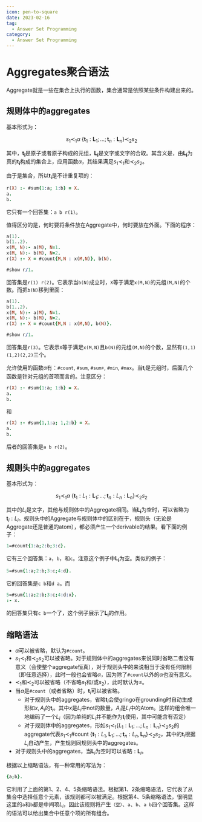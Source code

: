 ```yaml
---
icon: pen-to-square
date: 2023-02-16
tag:
  - Answer Set Programming
category:
  - Answer Set Programming
---
```


# Aggregates聚合语法

Aggregate就是一些在集合上执行的函数，集合通常是依照某些条件构建出来的。

<!-- more -->

## 规则体中的aggregates

基本形式为：

$$
s_1 \prec_1 \alpha\;\{ \mathbf{t}_1:\mathbf{L}_1;\dots;\mathbf{t}_n:\mathbf{L}_n\} \prec_2 s_2
$$

其中，$\mathbf{t_i}$是原子或者原子构成的元组，$\mathbf{L_i}$是文字或文字的合取。其含义是，由$\mathbf{L_i}$为真的$\mathbf{t_i}$构成的集合上，应用函数$\alpha$，其结果满足$s_1\prec_1$和$\prec_2 s_2$。

由于是集合，所以$\mathbf{t_i}$是不计重复项的：
```prolog
r(X) :- #sum{1:a; 1:b} = X.
a.
b.
```
它只有一个回答集：`a b r(1)`。

值得区分的是，何时要将条件放在Aggregate中，何时要放在外面。下面的程序：
```prolog
a(1).
b(1..2).
x(M, N):- a(M), N=1.
x(M, N):- b(M), N=2.
r(X) :- X = #count{M,N : x(M,N)}, b(N).

#show r/1.
```
回答集是`r(1) r(2)`。它表示当`b(N)`成立时，`X`等于满足`x(M,N)`的元组`(M,N)`的个数。而把`b(N)`移到里面：
```prolog
a(1).
b(1..2).
x(M, N):- a(M), N=1.
x(M, N):- b(M), N=2.
r(X) :- X = #count{M,N : x(M,N), b(N)}.

#show r/1.
```
回答集是`r(3)`。它表示`X`等于满足`x(M,N)`且`b(N)`的元组`(M,N)`的个数，显然有`(1,1)(1,2)(2,2)`三个。

允许使用的函数$\alpha$有：`#count`, `#sum`, `#sum+`, `#min`, `#max`。当$\mathbf{t}_i$是元组时，后面几个函数是针对元组的首项而言的。注意区分：
```prolog
r(X) :- #sum{1:a; 1:b} = X.
a.
b.
```
和
```prolog
r(X) :- #sum{1,1:a; 1,2:b} = X.
a.
b.
```
后者的回答集是`a b r(2)`。

## 规则头中的aggregates

基本形式为：

$$
s_1 \prec_1 \alpha\;\{ \mathbf{t}_1:L_1:\mathbf{L}_1;\dots;\mathbf{t}_n:L_n:\mathbf{L}_n\} \prec_2 s_2
$$

其中的$L_i$是文字，其他与规则体中的Aggregate相同。当$\mathbf{L_i}$为空时，可以省略为$\mathbf{t}_i:L_i$。规则头中的Aggregate与规则体中的区别在于，规则头（无论是Aggregate还是普通的atom），都必须产生一个derivable的结果。看下面的例子：
```prolog
1=#count{1:a;2:b;3:c}.
```
它有三个回答集：`a`，`b`，和`c`。注意这个例子中$\mathbf{L_i}$为空。类似的例子：
```prolog
5=#sum{1:a;2:b;3:c;4:d}.
```
它的回答集是`c b`和`d a`。而
```prolog
5=#sum{1:a;2:b;3:c;4:d:x}.
:- x.
```
的回答集只有`c b`一个了，这个例子展示了$\mathbf{L_i}$的作用。

## 缩略语法

- $\alpha$可以被省略，默认为`#count`。
- $s_1 \prec_1$和$\prec_2 s_2$可以被省略。对于规则体中的aggregates来说同时省略二者没有意义（会使整个aggregate恒真），对于规则头中的来说相当于没有任何限制（即任意选择），此时一般也会省略$\alpha$，因为除了`#count`以外的$\alpha$也没有意义。
- $\prec_1$和$\prec_2$可以被省略（不省略$s_1$和/或$s_2$），此时默认为$\leq$。
- 当$\alpha$是`#count`（或者省略）时，$\mathbf{t}_i$可以被省略。
    - 对于规则头中的aggregates，省略$\mathbf{t}_i$会使gringo在grounding时自动生成形如$x,A_i$的$\mathbf{t}_i$。其中$x$是$L_i$中$\mathrm{not}$的数量，$A_i$是$L_i$中的Atom。这样的组合唯一地编码了一个$L_i$（因为单纯的$L_i$并不能作为$\mathbf{t}_i$使用，其中可能含有否定）
    - 对于规则体中的aggregates，形如$s_1 \prec_1 \{ L_1:\mathbf{L}_1;\dots;L_n:\mathbf{L}_n\} \prec_2 s_2$的aggregate代表$s_1 \prec_1 \mathrm{\#count}\;\{ \mathbf{t}_1:L_1,\mathbf{L}_1;\dots;\mathbf{t}_n:L_n,\mathbf{L}_n\} \prec_2 s_2$，其中的$\mathbf{t}_i$根据$L_i$自动产生，产生规则同规则头中的aggregates。
- 对于规则头中的aggregates，当$\mathbf{L}_i$为空时可以省略$:\mathbf{L}_i$。

根据以上缩略语法，有一种常用的写法为：
```prolog
{a;b}.
```
它利用了上面的第1、2、4、5条缩略语法。根据第1、2条缩略语法，它代表了从集合中选择任意个元素，该规则都可以被满足。根据第4、5条缩略语法，很明显这里的`a`和`b`都是中间项$L_i$，因此该规则将产生`（空）`、`a`、`b`、`a b`四个回答集。这样的语法可以给出集合中任意个项的所有组合。
